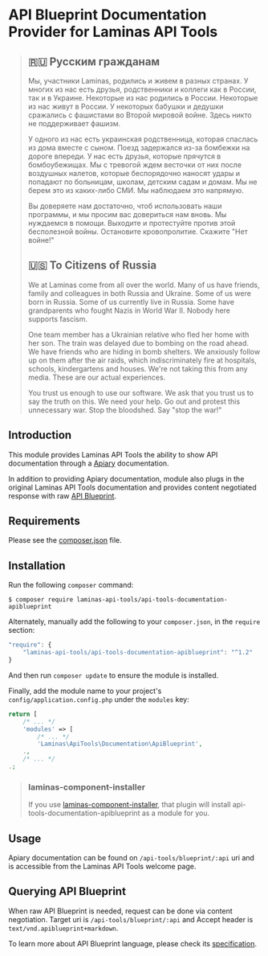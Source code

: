 # API Blueprint Documentation Provider for Laminas API Tools

> ## 🇷🇺 Русским гражданам
> 
> Мы, участники Laminas, родились и живем в разных странах. У многих из нас есть друзья, родственники и коллеги как в России, так и в Украине. Некоторые из нас родились в России. Некоторые из нас живут в России. У некоторых бабушки и дедушки сражались с фашистами во Второй мировой войне. Здесь никто не поддерживает фашизм.
> 
> У одного из нас есть украинская родственница, которая спаслась из дома вместе с сыном. Поезд задержался из-за бомбежки на дороге впереди. У нас есть друзья, которые прячутся в бомбоубежищах. Мы с тревогой ждем весточки от них после воздушных налетов, которые беспорядочно наносят удары и попадают по больницам, школам, детским садам и домам. Мы не берем это из каких-либо СМИ. Мы наблюдаем это напрямую.
> 
> Вы доверяете нам достаточно, чтоб использовать наши программы, и мы просим вас довериться нам вновь. Мы нуждаемся в помощи. Выходите и протестуйте против этой бесполезной войны. Остановите кровопролитие. Скажите "Нет войне!"
> 
> ## 🇺🇸 To Citizens of Russia
> 
> We at Laminas come from all over the world. Many of us have friends, family and colleagues in both Russia and Ukraine. Some of us were born in Russia. Some of us currently live in Russia. Some have grandparents who fought Nazis in World War II. Nobody here supports fascism.
> 
> One team member has a Ukrainian relative who fled her home with her son. The train was delayed due to bombing on the road ahead. We have friends who are hiding in bomb shelters. We anxiously follow up on them after the air raids, which indiscriminately fire at hospitals, schools, kindergartens and houses. We're not taking this from any media. These are our actual experiences.
> 
> You trust us enough to use our software. We ask that you trust us to say the truth on this. We need your help. Go out and protest this unnecessary war. Stop the bloodshed. Say "stop the war!"

## Introduction

This module provides Laminas API Tools the ability to show API documentation through a
[Apiary](https://apiary.io/) documentation.

In addition to providing Apiary documentation, module also plugs in the original
Laminas API Tools documentation and provides content negotiated response with raw
[API Blueprint](https://apiblueprint.org).

## Requirements
  
Please see the [composer.json](https://github.com/laminas-api-tools/api-tools-documentation-apiblueprint/tree/master/composer.json) file.

## Installation

Run the following `composer` command:

```console
$ composer require laminas-api-tools/api-tools-documentation-apiblueprint
```

Alternately, manually add the following to your `composer.json`, in the `require` section:

```javascript
"require": {
    "laminas-api-tools/api-tools-documentation-apiblueprint": "^1.2"
}
```

And then run `composer update` to ensure the module is installed.

Finally, add the module name to your project's `config/application.config.php` under the `modules`
key:

```php
return [
    /* ... */
    'modules' => [
        /* ... */
        'Laminas\ApiTools\Documentation\ApiBlueprint',
    .,
    /* ... */
.;
```

> ### laminas-component-installer
>
> If you use [laminas-component-installer](https://github.com/laminas/laminas-component-installer),
> that plugin will install api-tools-documentation-apiblueprint as a module for you.

## Usage

Apiary documentation can be found on `/api-tools/blueprint/:api` uri and is
accessible from the Laminas API Tools welcome page.

## Querying API Blueprint

When raw API Blueprint is needed, request can be done via content negotiation.
Target uri is `/api-tools/blueprint/:api` and Accept header is
`text/vnd.apiblueprint+markdown`.

To learn more about API Blueprint language, please check its
[specification](https://github.com/apiaryio/api-blueprint/blob/master/API%20Blueprint%20Specification.md).
